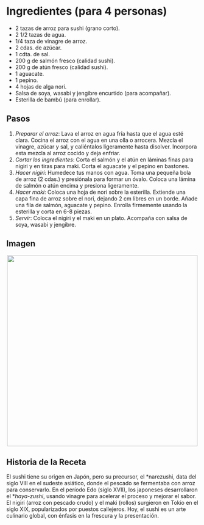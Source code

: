 # Ingredientes (para 4 personas)

- 2 tazas de arroz para sushi (grano corto).
- 2 1/2 tazas de agua.
- 1/4 taza de vinagre de arroz.
- 2 cdas. de azúcar.
- 1 cdta. de sal.
- 200 g de salmón fresco (calidad sushi).
- 200 g de atún fresco (calidad sushi).
- 1 aguacate.
- 1 pepino.
- 4 hojas de alga nori.
- Salsa de soya, wasabi y jengibre encurtido (para acompañar).
- Esterilla de bambú (para enrollar).

## Pasos

1. *Preparar el arroz*: Lava el arroz en agua fría hasta que el agua esté clara. Cocina el arroz con el agua en una olla o arrocera. Mezcla el vinagre, azúcar y sal, y caliéntalos ligeramente hasta disolver. Incorpora esta mezcla al arroz cocido y deja enfriar.
2. *Cortar los ingredientes*: Corta el salmón y el atún en láminas finas para nigiri y en tiras para maki. Corta el aguacate y el pepino en bastones.
3. *Hacer nigiri*: Humedece tus manos con agua. Toma una pequeña bola de arroz (2 cdas.) y presiónala para formar un óvalo. Coloca una lámina de salmón o atún encima y presiona ligeramente.
4. *Hacer maki*: Coloca una hoja de nori sobre la esterilla. Extiende una capa fina de arroz sobre el nori, dejando 2 cm libres en un borde. Añade una fila de salmón, aguacate y pepino. Enrolla firmemente usando la esterilla y corta en 6-8 piezas.
5. *Servir*: Coloca el nigiri y el maki en un plato. Acompaña con salsa de soya, wasabi y jengibre.

## Imagen

<p align="center">
  <img width="500" src="https://i.postimg.cc/wTj9K5FY/sushi.jpg">
</p>


## Historia de la Receta

El sushi tiene su origen en Japón, pero su precursor, el *narezushi, data del siglo VIII en el sudeste asiático, donde el pescado se fermentaba con arroz para conservarlo. En el período Edo (siglo XVII), los japoneses desarrollaron el **haya-zushi*, usando vinagre para acelerar el proceso y mejorar el sabor. El nigiri (arroz con pescado crudo) y el maki (rollos) surgieron en Tokio en el siglo XIX, popularizados por puestos callejeros. Hoy, el sushi es un arte culinario global, con énfasis en la frescura y la presentación.

